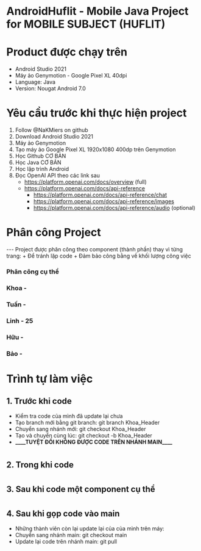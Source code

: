 # AndroidHuflit - Mobile Java Project for MOBILE SUBJECT (HUFLIT)
# Product được chạy trên
- Android Studio 2021
- Máy ảo Genymotion - Google Pixel XL 40dpi
- Language: Java
- Version: Nougat Android 7.0

# Yêu cầu trước khi thực hiện project

1. Follow @NaKMiers on github
2. Download Android Studio 2021
3. Máy ảo Genymotion
4. Tạo máy ảo Google Pixel XL 1920x1080 400dp trên Genymotion
5. Học Github CƠ BẢN
6. Học Java CƠ BẢN
7. Học lập trình Android
8. Đọc OpenAI API theo các link sau
    - https://platform.openai.com/docs/overview (full)
    - https://platform.openai.com/docs/api-reference
        + https://platform.openai.com/docs/api-reference/chat
        + https://platform.openai.com/docs/api-reference/images
        + https://platform.openai.com/docs/api-reference/audio (optional)

# Phân công Project

--- Project được phân công theo component (thành phần) thay vì từng trang: + Để tránh lặp code + Đảm bảo công bằng về khối lượng công việc

### Phân công cụ thể



### Khoa - 



### Tuấn - 



### Linh - 25



### Hữu - 



### Bảo - 



# Trình tự làm việc

## 1. Trước khi code

-  Kiểm tra code của mình đã update lại chưa
-  Tạo branch mới bằng git branch: git branch Khoa_Header
-  Chuyển sang nhánh mới: git checkout Khoa_Header
-  Tạo và chuyển cùng lúc: git checkout -b Khoa_Header
-  **\_\_\_\_**TUYỆT ĐỐI KHÔNG ĐƯỢC CODE TRÊN NHÁNH MAIN**\_\_\_\_**

#

## 2. Trong khi code



#

## 3. Sau khi code một component cụ thể



#

## 4. Sau khi gọp code vào main

-  Những thành viên còn lại update lại của của mình trên máy:
-  Chuyển sang nhánh main: git checkout main
-  Update lại code trên nhánh main: git pull
